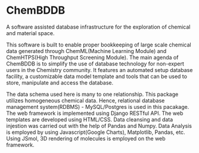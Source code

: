 # ChemBDDB
A software assisted database infrastructure for the exploration of chemical and material space. 

This software is built to enable proper bookkeeping of large scale chemical data generated through ChemML(Machine Learning Module) and 
ChemHTPS(High Throughput Screening Module). The main agenda of ChemBDDB is to simplify the use of database technology for 
non-expert users in the Chemistry community. It features an automated setup database facility, a customizable data model
template and tools that can be used to store, manipulate and access the database. 

The data schema used here is many to one relationship. This package utilizes homogeneous chemical data. Hence, relational database management system(RDBMS) - MySQL/Postgres is used in this pacakage. The web framework is implemented using Django RESTful API. The web templates are developed using HTML/CSS. Data cleansing and data injestion was carried out with the help of Pandas and Numpy. Data Analysis is employed by using Javascript(Google Charts), Matplotlib, Pandas, etc. Using JSmol, 3D rendering of molecules is employed on the web framework. 





